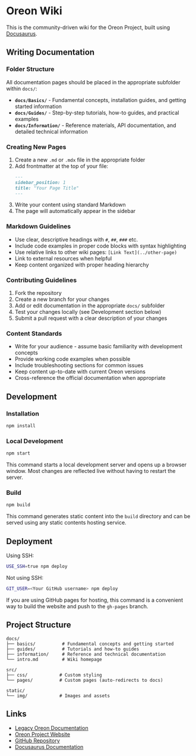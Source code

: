 # Oreon Wiki

This is the community-driven wiki for the Oreon Project, built using [Docusaurus](https://docusaurus.io/).

## Writing Documentation

### Folder Structure

All documentation pages should be placed in the appropriate subfolder within `docs/`:

- **`docs/Basics/`** - Fundamental concepts, installation guides, and getting started information
- **`docs/Guides/`** - Step-by-step tutorials, how-to guides, and practical examples
- **`docs/Information/`** - Reference materials, API documentation, and detailed technical information

### Creating New Pages

1. Create a new `.md` or `.mdx` file in the appropriate folder
2. Add frontmatter at the top of your file:
   ```markdown
   ---
   sidebar_position: 1
   title: "Your Page Title"
   ---
   ```
3. Write your content using standard Markdown
4. The page will automatically appear in the sidebar

### Markdown Guidelines

- Use clear, descriptive headings with `#`, `##`, `###` etc.
- Include code examples in proper code blocks with syntax highlighting
- Use relative links to other wiki pages: `[Link Text](../other-page)`
- Link to external resources when helpful
- Keep content organized with proper heading hierarchy

### Contributing Guidelines

1. Fork the repository
2. Create a new branch for your changes
3. Add or edit documentation in the appropriate `docs/` subfolder
4. Test your changes locally (see Development section below)
5. Submit a pull request with a clear description of your changes

### Content Standards

- Write for your audience - assume basic familiarity with development concepts
- Provide working code examples when possible
- Include troubleshooting sections for common issues
- Keep content up-to-date with current Oreon versions
- Cross-reference the official documentation when appropriate

## Development

### Installation

```bash
npm install
```

### Local Development

```bash
npm start
```

This command starts a local development server and opens up a browser window. Most changes are reflected live without having to restart the server.

### Build

```bash
npm build
```

This command generates static content into the `build` directory and can be served using any static contents hosting service.

## Deployment

Using SSH:

```bash
USE_SSH=true npm deploy
```

Not using SSH:

```bash
GIT_USER=<Your GitHub username> npm deploy
```

If you are using GitHub pages for hosting, this command is a convenient way to build the website and push to the `gh-pages` branch.

## Project Structure

```
docs/
├── basics/          # Fundamental concepts and getting started
├── guides/          # Tutorials and how-to guides  
├── information/     # Reference and technical documentation
└── intro.md         # Wiki homepage

src/
├── css/            # Custom styling
└── pages/          # Custom pages (auto-redirects to docs)

static/
└── img/            # Images and assets
```

## Links

- [Legacy Oreon Documentation](https://oreonproject.org/docs/)
- [Oreon Project Website](https://oreonproject.org/)
- [GitHub Repository](https://github.com/oreonproject/wiki)
- [Docusaurus Documentation](https://docusaurus.io/docs)
